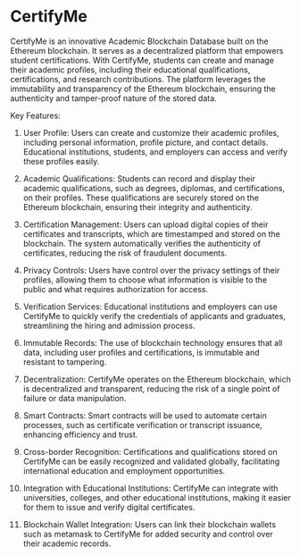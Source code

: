 # CertifyMe

CertifyMe is an innovative Academic Blockchain Database built on the 
Ethereum blockchain. It serves as a decentralized platform that empowers student certifications.
With CertifyMe, students can create and manage their academic profiles, including 
their educational qualifications, certifications, and research contributions. The 
platform leverages the immutability and transparency of the Ethereum blockchain, 
ensuring the authenticity and tamper-proof nature of the stored data.

Key Features:
1. User Profile: Users can create and customize their academic profiles, including personal information, profile picture, and contact details.
Educational institutions, students, and employers can access and verify these profiles easily.

2. Academic Qualifications:
Students can record and display their academic qualifications, such as degrees, diplomas, and certifications, on their profiles.
These qualifications are securely stored on the Ethereum blockchain, ensuring their integrity and authenticity.

3. Certification Management:
Users can upload digital copies of their certificates and transcripts, which are timestamped and stored on the blockchain.
The system automatically verifies the authenticity of certificates, reducing the risk of fraudulent documents.

4. Privacy Controls:
Users have control over the privacy settings of their profiles, allowing them to choose what information is visible to the public and what requires authorization for access.

5. Verification Services:
Educational institutions and employers can use CertifyMe to quickly verify the credentials of applicants and graduates, streamlining the hiring and admission process.

6. Immutable Records:
The use of blockchain technology ensures that all data, including user profiles and certifications, is immutable and resistant to tampering.

7. Decentralization:
CertifyMe operates on the Ethereum blockchain, which is decentralized and transparent, reducing the risk of a single point of failure or data manipulation.

8. Smart Contracts:
Smart contracts will be used to automate certain processes, such as certificate verification or transcript issuance, enhancing efficiency and trust.

9. Cross-border Recognition:
Certifications and qualifications stored on CertifyMe can be easily recognized and validated globally, facilitating international education and employment opportunities.

10. Integration with Educational Institutions:
CertifyMe can integrate with universities, colleges, and other educational institutions, making it easier for them to issue and verify digital certificates.

11. Blockchain Wallet Integration:
Users can link their blockchain wallets such as metamask to CertifyMe for added security and control over their academic records.

